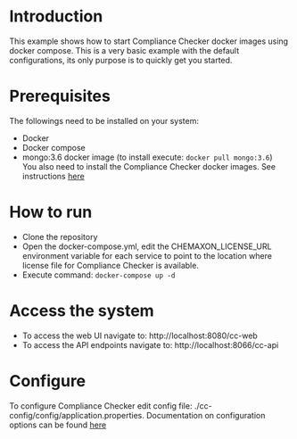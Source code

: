 # Introduction
This example shows how to start Compliance Checker docker images using docker compose. This is a very basic example with the default configurations, its only purpose is to quickly get you started.

# Prerequisites
The followings need to be installed on your system:
- Docker
- Docker compose
- mongo:3.6 docker image (to install execute: `docker pull mongo:3.6`)<br>
You also need to install the Compliance Checker docker images. See instructions [here](https://chemaxon.com/products/compliance-checker/download)

# How to run
- Clone the repository
- Open the docker-compose.yml, edit the CHEMAXON_LICENSE_URL environment variable for each service to point to the location where license file for Compliance Checker is available.
- Execute command: `docker-compose up -d`

# Access the system
- To access the web UI navigate to: http://localhost:8080/cc-web
- To access the API endpoints navigate to: http://localhost:8066/cc-api

# Configure
To configure Compliance Checker edit config file: ./cc-config/config/application.properties. Documentation on configuration options can be found [here](https://docs.chemaxon.com/Configuring_Compliance_Checker.html)